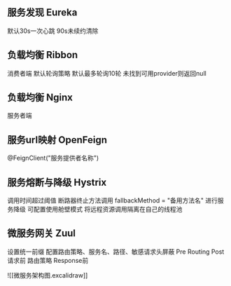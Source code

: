## 服务发现 Eureka
默认30s一次心跳 90s未续约清除
## 负载均衡 Ribbon
消费者端 默认轮询策略 默认最多轮询10轮 未找到可用provider则返回null
## 负载均衡 Nginx
服务者端
## 服务url映射 OpenFeign
@FeignClient("服务提供者名称")
## 服务熔断与降级 Hystrix
调用时间超过阈值 断路器终止方法调用
fallbackMethod = "备用方法名" 进行服务降级
可配置使用舱壁模式 将远程资源调用隔离在自己的线程池
## 微服务网关 Zuul
设置统一前缀 配置路由策略、服务名、路径、敏感请求头屏蔽
Pre     Routing     Post
请求前  路由策略    Response前

![[微服务架构图.excalidraw]]


